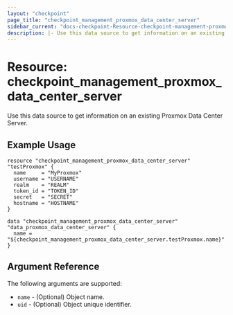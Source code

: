 ```yaml
---
layout: "checkpoint"
page_title: "checkpoint_management_proxmox_data_center_server"
sidebar_current: "docs-checkpoint-Resource-checkpoint-management-proxmox-data-center-server"
description: |- Use this data source to get information on an existing Proxmox Data Center Server.
---
```


# Resource: checkpoint_management_proxmox_data_center_server

Use this data source to get information on an existing Proxmox Data Center Server.

## Example Usage

```hcl
resource "checkpoint_management_proxmox_data_center_server" "testProxmox" {
  name     = "MyProxmox"
  username = "USERNAME"
  realm    = "REALM"
  token_id = "TOKEN_ID"
  secret   = "SECRET"
  hostname = "HOSTNAME"
}

data "checkpoint_management_proxmox_data_center_server" "data_proxmox_data_center_server" {
  name = "${checkpoint_management_proxmox_data_center_server.testProxmox.name}"
}
```

## Argument Reference

The following arguments are supported:

* `name` - (Optional) Object name.
* `uid` - (Optional) Object unique identifier.
